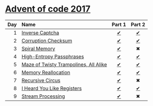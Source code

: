[Advent of code 2017](https://adventofcode.com)
=====================
| Day | Name                                          | Part 1                       | Part 2                       |
|----:|:----------------------------------------------|:----------------------------:|:----------------------------:|
| 1   | [Inverse Captcha][Day1]                       | [&#10004;](./Day1/Part1.fsx) | [&#10004;](./Day1/Part2.fsx) |
| 2   | [Corruption Checksum][Day2]                   | [&#10004;](./Day2/Part1.fsx) | [&#10004;](./Day2/Part2.fsx) |
| 3   | [Spiral Memory][Day3]                         | [&#10004;](./Day3/Part1.fsx) | &#10006;                     |
| 4   | [High-Entropy Passphrases][Day4]              | [&#10004;](./Day4/Part1.fsx) | [&#10004;](./Day4/Part2.fsx) |
| 5   | [Maze of Twisty Trampolines, All Alike][Day5] | [&#10004;](./Day5/Part1.fsx) | [&#10004;](./Day5/Part2.fsx) |
| 6   | [Memory Reallocation][Day6]                   | [&#10004;](./Day6/Part1.fsx) | [&#10004;](./Day6/Part2.fsx) |
| 7   | [Recursive Circus][Day7]                      | [&#10004;](./Day7/Part1.fsx) | &#10006;                     |
| 8   | [I Heard You Like Registers][Day8]            | [&#10004;](./Day8/Part1.fsx) | [&#10004;](./Day8/Part2.fsx) |
| 9   | [Stream Processing][Day9]                     | [&#10004;](./Day9/Part1.fsx) | &#10006;                     |

[Day1]: https://adventofcode.com/2017/day/1
[Day2]: https://adventofcode.com/2017/day/2
[Day3]: https://adventofcode.com/2017/day/3
[Day4]: https://adventofcode.com/2017/day/4
[Day5]: https://adventofcode.com/2017/day/5
[Day6]: https://adventofcode.com/2017/day/6
[Day7]: https://adventofcode.com/2017/day/7
[Day8]: https://adventofcode.com/2017/day/8
[Day9]: https://adventofcode.com/2017/day/9